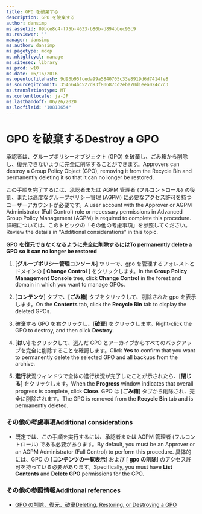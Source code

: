 ```yaml
---
title: GPO を破棄する
description: GPO を破棄する
author: dansimp
ms.assetid: 09bce8c4-f75b-4633-b80b-d894bbec95c9
ms.reviewer: ''
manager: dansimp
ms.author: dansimp
ms.pagetype: mdop
ms.mktglfcycl: manage
ms.sitesec: library
ms.prod: w10
ms.date: 06/16/2016
ms.openlocfilehash: 9d93b95fceda99a5840705c33e8919d6d7414fe8
ms.sourcegitcommit: 354664bc527d93f80687cd2eba70d1eea024c7c3
ms.translationtype: MT
ms.contentlocale: ja-JP
ms.lasthandoff: 06/26/2020
ms.locfileid: "10818654"
---
```

# <span data-ttu-id="f9a5d-103">GPO を破棄する</span><span class="sxs-lookup"><span data-stu-id="f9a5d-103">Destroy a GPO</span></span>


<span data-ttu-id="f9a5d-104">承認者は、グループポリシーオブジェクト (GPO) を破棄し、ごみ箱から削除し、復元できないように完全に削除することができます。</span><span class="sxs-lookup"><span data-stu-id="f9a5d-104">Approvers can destroy a Group Policy Object (GPO), removing it from the Recycle Bin and permanently deleting it so that it can no longer be restored.</span></span>

<span data-ttu-id="f9a5d-105">この手順を完了するには、承認者または AGPM 管理者 (フルコントロール) の役割、または高度なグループポリシー管理 (AGPM) に必要なアクセス許可を持つユーザーアカウントが必要です。</span><span class="sxs-lookup"><span data-stu-id="f9a5d-105">A user account with the Approver or AGPM Administrator (Full Control) role or necessary permissions in Advanced Group Policy Management (AGPM) is required to complete this procedure.</span></span> <span data-ttu-id="f9a5d-106">詳細については、このトピックの「その他の考慮事項」を参照してください。</span><span class="sxs-lookup"><span data-stu-id="f9a5d-106">Review the details in "Additional considerations" in this topic.</span></span>

**<span data-ttu-id="f9a5d-107">GPO を復元できなくなるように完全に削除するには</span><span class="sxs-lookup"><span data-stu-id="f9a5d-107">To permanently delete a GPO so it can no longer be restored</span></span>**

1.  <span data-ttu-id="f9a5d-108">[**グループポリシー管理コンソール**] ツリーで、gpo を管理するフォレストとドメインの [ **Change Control** ] をクリックします。</span><span class="sxs-lookup"><span data-stu-id="f9a5d-108">In the **Group Policy Management Console** tree, click **Change Control** in the forest and domain in which you want to manage GPOs.</span></span>

2.  <span data-ttu-id="f9a5d-109">[**コンテンツ**] タブで、[**ごみ箱**] タブをクリックして、削除された gpo を表示します。</span><span class="sxs-lookup"><span data-stu-id="f9a5d-109">On the **Contents** tab, click the **Recycle Bin** tab to display the deleted GPOs.</span></span>

3.  <span data-ttu-id="f9a5d-110">破棄する GPO を右クリックし、[**破棄**] をクリックします。</span><span class="sxs-lookup"><span data-stu-id="f9a5d-110">Right-click the GPO to destroy, and then click **Destroy**.</span></span>

4.  <span data-ttu-id="f9a5d-111">[**はい**] をクリックして、選んだ GPO とアーカイブからすべてのバックアップを完全に削除することを確認します。</span><span class="sxs-lookup"><span data-stu-id="f9a5d-111">Click **Yes** to confirm that you want to permanently delete the selected GPO and all backups from the archive.</span></span>

5.  <span data-ttu-id="f9a5d-112">**進行**状況ウィンドウで全体の進行状況が完了したことが示されたら、[**閉じる**] をクリックします。</span><span class="sxs-lookup"><span data-stu-id="f9a5d-112">When the **Progress** window indicates that overall progress is complete, click **Close**.</span></span> <span data-ttu-id="f9a5d-113">GPO は [**ごみ箱**] タブから削除され、完全に削除されます。</span><span class="sxs-lookup"><span data-stu-id="f9a5d-113">The GPO is removed from the **Recycle Bin** tab and is permanently deleted.</span></span>

### <span data-ttu-id="f9a5d-114">その他の考慮事項</span><span class="sxs-lookup"><span data-stu-id="f9a5d-114">Additional considerations</span></span>

-   <span data-ttu-id="f9a5d-115">既定では、この手順を実行するには、承認者または AGPM 管理者 (フルコントロール) である必要があります。</span><span class="sxs-lookup"><span data-stu-id="f9a5d-115">By default, you must be an Approver or an AGPM Administrator (Full Control) to perform this procedure.</span></span> <span data-ttu-id="f9a5d-116">具体的には、GPO の [**コンテンツの一覧表示**] および [ **gpo の削除**] のアクセス許可を持っている必要があります。</span><span class="sxs-lookup"><span data-stu-id="f9a5d-116">Specifically, you must have **List Contents** and **Delete GPO** permissions for the GPO.</span></span>

### <span data-ttu-id="f9a5d-117">その他の参照情報</span><span class="sxs-lookup"><span data-stu-id="f9a5d-117">Additional references</span></span>

-   [<span data-ttu-id="f9a5d-118">GPO の削除、復元、破棄</span><span class="sxs-lookup"><span data-stu-id="f9a5d-118">Deleting, Restoring, or Destroying a GPO</span></span>](deleting-restoring-or-destroying-a-gpo-agpm40.md)

 

 





